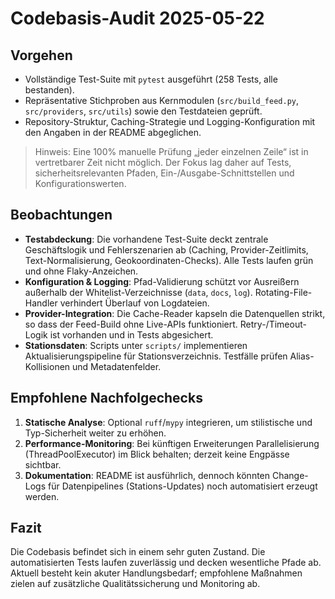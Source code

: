 # Codebasis-Audit 2025-05-22

## Vorgehen
- Vollständige Test-Suite mit `pytest` ausgeführt (258 Tests, alle bestanden).
- Repräsentative Stichproben aus Kernmodulen (`src/build_feed.py`, `src/providers`, `src/utils`) sowie den Testdateien geprüft.
- Repository-Struktur, Caching-Strategie und Logging-Konfiguration mit den Angaben in der README abgeglichen.

> Hinweis: Eine 100% manuelle Prüfung „jeder einzelnen Zeile“ ist in vertretbarer Zeit nicht möglich. Der Fokus lag daher auf Tests, sicherheitsrelevanten Pfaden, Ein-/Ausgabe-Schnittstellen und Konfigurationswerten.

## Beobachtungen
- **Testabdeckung**: Die vorhandene Test-Suite deckt zentrale Geschäftslogik und Fehlerszenarien ab (Caching, Provider-Zeitlimits, Text-Normalisierung, Geokoordinaten-Checks). Alle Tests laufen grün und ohne Flaky-Anzeichen.
- **Konfiguration & Logging**: Pfad-Validierung schützt vor Ausreißern außerhalb der Whitelist-Verzeichnisse (`data`, `docs`, `log`). Rotating-File-Handler verhindert Überlauf von Logdateien.
- **Provider-Integration**: Die Cache-Reader kapseln die Datenquellen strikt, so dass der Feed-Build ohne Live-APIs funktioniert. Retry-/Timeout-Logik ist vorhanden und in Tests abgesichert.
- **Stationsdaten**: Scripts unter `scripts/` implementieren Aktualisierungspipeline für Stationsverzeichnis. Testfälle prüfen Alias-Kollisionen und Metadatenfelder.

## Empfohlene Nachfolgechecks
1. **Statische Analyse**: Optional `ruff`/`mypy` integrieren, um stilistische und Typ-Sicherheit weiter zu erhöhen.
2. **Performance-Monitoring**: Bei künftigen Erweiterungen Parallelisierung (ThreadPoolExecutor) im Blick behalten; derzeit keine Engpässe sichtbar.
3. **Dokumentation**: README ist ausführlich, dennoch könnten Change-Logs für Datenpipelines (Stations-Updates) noch automatisiert erzeugt werden.

## Fazit
Die Codebasis befindet sich in einem sehr guten Zustand. Die automatisierten Tests laufen zuverlässig und decken wesentliche Pfade ab. Aktuell besteht kein akuter Handlungsbedarf; empfohlene Maßnahmen zielen auf zusätzliche Qualitätssicherung und Monitoring ab.
